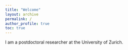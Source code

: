 ```yaml
---
title: "Welcome"
layout: archive
permalink: /
author_profile: true
toc: true
---
```



I am a postdoctoral researcher at the University of Zurich.